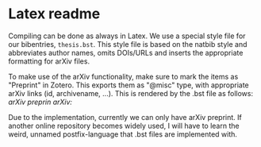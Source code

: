 # Latex readme
Compiling can be done as always in Latex. We use a special style file for our bibentries, `thesis.bst`. 
This style file is based on the natbib style and abbreviates author names, omits DOIs/URLs and inserts the appropriate formatting
for arXiv files.

To make use of the arXiv functionality, make sure to mark the items as "Preprint" in Zotero. This exports them as "@misc" type, 
with appropriate arXiv links (id, archivename, ...). This is rendered by the .bst file as follows: _arXiv preprin arXiv:<arXiv id>_

Due to the implementation, currently we can only have arXiv preprint. If another online repository becomes widely used, I will have to learn 
the weird, unnamed postfix-language that .bst files are implemented with. 
